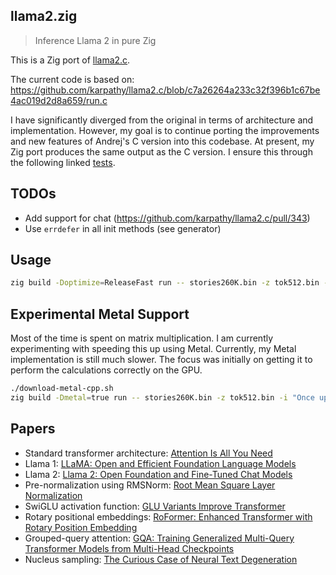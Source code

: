 ## llama2.zig

> Inference Llama 2 in pure Zig

This is a Zig port of [llama2.c](https://github.com/karpathy/llama2.c).

The current code is based on:
https://github.com/karpathy/llama2.c/blob/c7a26264a233c32f396b1c67be4ac019d2d8a659/run.c

I have significantly diverged from the original in terms of architecture and implementation.
However, my goal is to continue porting the improvements and new features of Andrej's C version into
this codebase. At present, my Zig port produces the same output as the C version. I ensure this
through the following linked [tests](./test.sh).

## TODOs

- Add support for chat (https://github.com/karpathy/llama2.c/pull/343)
- Use `errdefer` in all init methods (see generator)

## Usage

```sh
zig build -Doptimize=ReleaseFast run -- stories260K.bin -z tok512.bin -i "Once upon a time"
```

## Experimental Metal Support

Most of the time is spent on matrix multiplication. I am currently experimenting with speeding this
up using Metal. Currently, my Metal implementation is still much slower. The focus was initially on
getting it to perform the calculations correctly on the GPU.

```sh
./download-metal-cpp.sh
zig build -Dmetal=true run -- stories260K.bin -z tok512.bin -i "Once upon a time"
```

## Papers

- Standard transformer architecture: [Attention Is All You Need](https://arxiv.org/abs/1706.03762)
- Llama 1: [LLaMA: Open and Efficient Foundation Language Models](https://arxiv.org/abs/2302.13971)
- Llama 2: [Llama 2: Open Foundation and Fine-Tuned Chat Models](https://arxiv.org/abs/2307.09288)
- Pre-normalization using RMSNorm: [Root Mean Square Layer Normalization](https://arxiv.org/abs/1910.07467)
- SwiGLU activation function: [GLU Variants Improve Transformer](https://arxiv.org/abs/2002.05202)
- Rotary positional embeddings: [RoFormer: Enhanced Transformer with Rotary Position Embedding](https://arxiv.org/abs/2104.09864)
- Grouped-query attention: [GQA: Training Generalized Multi-Query Transformer Models from Multi-Head Checkpoints](https://arxiv.org/abs/2305.13245v1)
- Nucleus sampling: [The Curious Case of Neural Text Degeneration](https://arxiv.org/abs/1904.09751)
